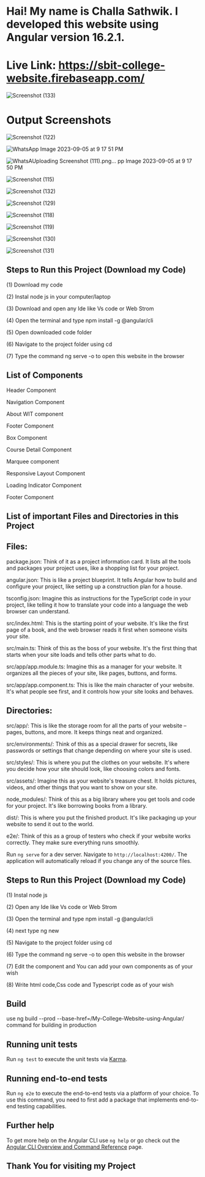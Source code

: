 
# Hai! My name is  Challa Sathwik. I developed this website using Angular version 16.2.1.



# Live Link:  https://sbit-college-website.firebaseapp.com/

![Screenshot (133)](https://github.com/Sathwik-07/My-College-Wesite-using-Angular/assets/130444732/30aac32d-5cca-4bcd-86e6-40f80d082bf6)




# Output Screenshots

![Screenshot (122)](https://github.com/Sathwik-07/My-College-Wesite-using-Angular/assets/130444732/90f8b49b-3a4c-406e-a2be-815c2862227b)

![WhatsApp Image 2023-09-05 at 9 17 51 PM](https://github.com/Sathwik-07/My-College-Wesite-using-Angular/assets/130444732/149367b0-dec5-4d12-b685-94d78a2d99be)


![WhatsA![Uploading Screenshot (111).png…]()
pp Image 2023-09-05 at 9 17 50 PM](https://github.com/Sathwik-07/My-College-Wesite-using-Angular/assets/130444732/d8d72669-9f57-4a07-9519-76f720d91225)

![Screenshot (115)](https://github.com/Sathwik-07/My-College-Wesite-using-Angular/assets/130444732/41cc1532-e794-4b39-b4e6-29073cfc3383)


![Screenshot (132)](https://github.com/Sathwik-07/My-College-Wesite-using-Angular/assets/130444732/df5025ef-d2b6-4eca-b9cf-d27f683f153a)


![Screenshot (129)](https://github.com/Sathwik-07/My-College-Wesite-using-Angular/assets/130444732/5ee173a3-670a-4873-a9ef-0e7255e9789b)


![Screenshot (118)](https://github.com/Sathwik-07/My-College-Wesite-using-Angular/assets/130444732/dbd47e4d-bb6d-40ac-9937-fd2241d11c46)


![Screenshot (119)](https://github.com/Sathwik-07/My-College-Wesite-using-Angular/assets/130444732/2b2da4f0-c6da-497d-ae09-f28acd1b33cc)


![Screenshot (130)](https://github.com/Sathwik-07/My-College-Wesite-using-Angular/assets/130444732/8acdf4e3-1256-4fb1-a2c7-71b73b532b84)



![Screenshot (131)](https://github.com/Sathwik-07/My-College-Wesite-using-Angular/assets/130444732/f35fe42c-cad1-41e0-8904-6215768e5b16)






## Steps to Run this Project (Download my Code)

(1) Download my code

(2) Instal node js in your computer/laptop

(3) Download and open any Ide like Vs code or Web Strom

(4) Open the terminal and type npm install -g @angular/cli 

(5) Open downloaded code folder 

(6) Navigate to the project folder using cd <project folder directory path>

(7) Type the command ng serve -o  to open this website in the browser



## List of Components

Header Component

Navigation Component

About WIT component

Footer Component

Box Component

Course Detail Component

Marquee component

Responsive Layout Component

Loading Indicator Component

Footer Component



## List of important Files and Directories in this Project

## Files:

package.json: Think of it as a project information card. It lists all the tools and packages your project uses, like a shopping list for your project.


angular.json: This is like a project blueprint. It tells Angular how to build and configure your project, like setting up a construction plan for a house.


tsconfig.json: Imagine this as instructions for the TypeScript code in your project, like telling it how to translate your code into a language the web browser can understand.


src/index.html: This is the starting point of your website. It's like the first page of a book, and the web browser reads it first when someone visits your site.


src/main.ts: Think of this as the boss of your website. It's the first thing that starts when your site loads and tells other parts what to do.


src/app/app.module.ts: Imagine this as a manager for your website. It organizes all the pieces of your site, like pages, buttons, and forms.


src/app/app.component.ts: This is like the main character of your website. It's what people see first, and it controls how your site looks and behaves.

## Directories:

src/app/: This is like the storage room for all the parts of your website – pages, buttons, and more. It keeps things neat and organized.


src/environments/: Think of this as a special drawer for secrets, like passwords or settings that change depending on where your site is used.


src/styles/: This is where you put the clothes on your website. It's where you decide how your site should look, like choosing colors and fonts.


src/assets/: Imagine this as your website's treasure chest. It holds pictures, videos, and other things that you want to show on your site.


node_modules/: Think of this as a big library where you get tools and code for your project. It's like borrowing books from a library.


dist/: This is where you put the finished product. It's like packaging up your website to send it out to the world.


e2e/: Think of this as a group of testers who check if your website works correctly. They make sure everything runs smoothly.


Run `ng serve` for a dev server. Navigate to `http://localhost:4200/`. The application will automatically reload if you change any of the source files.


## Steps to Run this Project (Download my Code)


(1) Instal node js 

(2) Open any Ide like Vs code or Web Strom

(3) Open the terminal and type npm install -g @angular/cli 

(4) next type ng new <project-name>

(5) Navigate to the project folder using cd <project folder directory path>

(6) Type the command ng serve -o  to open this website in the browser

(7) Edit the component and You can add your own components as of your wish 

(8) Write html code,Css code and Typescript code as of your wish




## Build

use ng build --prod --base-href=/My-College-Website-using-Angular/ command for building in production


## Running unit tests

Run `ng test` to execute the unit tests via [Karma](https://karma-runner.github.io).


## Running end-to-end tests

Run `ng e2e` to execute the end-to-end tests via a platform of your choice. To use this command, you need to first add a package that implements end-to-end testing capabilities.

## Further help

To get more help on the Angular CLI use `ng help` or go check out the [Angular CLI Overview and Command Reference](https://angular.io/cli) page.


## Thank You for visiting my Project
